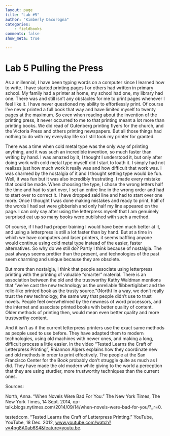 ```yaml
---
layout: page  
title: "Lab #5"  
author: "Kimberly Dacorogna"  
categories:  
    - fieldbooks
comments: false  
show_meta: true

---
```


# Lab 5 Pulling the Press

As a millennial, I have been typing words on a computer since I learned how to write. I have started printing pages I or others had written in primary school. My family had a printer at home, my school had one, my library had one. There was and still isn’t any obstacles for me to print pages whenever I feel like it. I have never questioned my ability to effortlessly print. Of course I’ve never printed a full book that way and have limited myself to twenty pages at the maximum. So even when reading about the invention of the printing press, it never occurred to me to that printing meant a lot more than printing books. We did read of Gutenberg printing flyers for the church, and the Victoria Press and others printing newspapers. But all those things had nothing to do with my everyday life so I still took my printer for granted. There was a time when cold metal type was the only way of printing anything, and it was such an incredible invention, so much faster than writing by hand. I was amazed by it, I thought I understood it, but only after doing work with cold metal type myself did I start to loath it. I simply had not realizes just how much work it really was and how difficult that work was. I was charmed by the nostalgia of it and I thought setting type would be fun. Well, it was fun but it was also incredibly frustrating. I made every mistake that could be made. When choosing the type, I chose the wrong letters half the time and had to start over, I set an entire line in the wrong order and had to start over to correct it. I have dropped said line and had to start over one more. Once I thought I was done making mistakes and ready to print, half of the words I had set were gibberish and only half my line appeared on the page. I can only say after using the letterpress myself that I am genuinely surprised eat up so many books were published with such a method. Of course, if I had had proper training I would have been much better at it, and using a letterpress is still a lot faster than by hand. But at a time in which we have computers and laser printers, it seems baffling anyone would continue using cold metal type instead of the easier, faster alternatives. So why do we still do? Partly I think because of nostalgia. The past always seems prettier than the present, and technologies of the past seem charming and unique because they are obsolete. 
But more than nostalgia, I think that people associate using letterpress printing with the printing of valuable “smarter” material. There is an association between the old and the trustworthy Kathy Waldman mentions that “we’ve cast the new technology as the unreliable flibbertigibbet and the relic-like printed book as the trusty source.”(North) In a way, we don’t really trust the new technology, the same way that people didn’t use to trust novels. People feel overwhelmed by the newness of word processors, and the internet and associate printed books with better quality of content. Older methods of printing then, would mean even better quality and more trustworthy content. And it isn’t as if the current letterpress printers use the exact same methods as people used to use before. They have adapted them to modern technologies, using old machines with newer ones, and making a long, difficult process a little easier. In the video “Tested Learns the Craft of Letterpress Printing”, Rhiannon Alpers explains how they coordinate new and old methods in order to print effectively. The people at the San Francisco Center for the Book probably don’t struggle quite as much as I did. They have made the old modern while giving to the world a perception that they are using sturdier, more trustworthy techniques than the current ones. Sources: 

North, Anna. “When Novels Were Bad For You.” The New York Times, The New York Times, 14 Sept. 2014, op-talk.blogs.nytimes.com/2014/09/14/when-novels-were-bad-for-you/?_r=0.testedcom. “Tested Learns the Craft of Letterpress Printing.” YouTube, YouTube, 18 Dec. 2012, www.youtube.com/watch?v=4pg8A0ab6S4&feature=youtu.be.